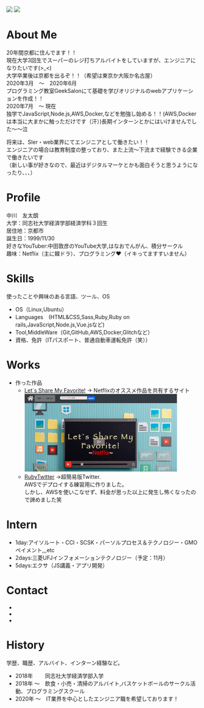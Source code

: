 <img src="https://user-images.githubusercontent.com/63577068/98690293-219bb180-23b0-11eb-86da-fba0d99434d3.jpg" width=500px> <img src="https://user-images.githubusercontent.com/63577068/98690432-46902480-23b0-11eb-9861-58911dc3e8a7.JPG" width=500px> 
<link href="https://use.fontawesome.com/releases/v5.6.1/css/all.css" rel="stylesheet">

# About Me
20年間京都に住んでます！！<br>
現在大学3回生でスーパーのレジ打ちアルバイトをしていますが、エンジニアになりたいです(>_<)<br>
大学卒業後は京都を出るぞ！！（希望は東京か大阪か名古屋）<br> 
2020年3月　〜　2020年6月<br>
プログラミング教室GeekSalonにて基礎を学びオリジナルのwebアプリケーションを作成！！  
2020年7月　〜 現在<br>
独学でJavaScript,Node.js,AWS,Docker,などを勉強し始める！！(AWS,Dockerは本当に大まかに触っただけです（汗）)長期インターンとかにはいけませんでした〜〜泣

将来は、SIer・web業界にてエンジニアとして働きたい！！<br>
エンジニアの場合は教育制度の整っており、また上流〜下流まで経験できる企業で働きたいです<br>
（新しい事が好きなので、最近はデジタルマーケとかも面白そうと思うようになったり、、、）

# Profile
中川　友太朗<br>
大学：同志社大学経済学部経済学科３回生<br>
居住地：京都市<br>
誕生日：1999/11/30<br>
好きなYouTuber:中田敦彦のYouTube大学,はなおでんがん、積分サークル<br>
趣味：Netflix（主に韓ドラ）、プログラミング❤️（イキってますすいません）

# Skills
使ったことや興味のある言語、ツール、OS
- OS（Linux,Ubuntu）
- Languages　(HTML&CSS,Sass,Ruby,Ruby on rails,JavaScript,Node.js,Vue.jsなど)
- Tool,MiddleWare（Git,GitHub,AWS,Docker,Glitchなど）
- 資格、免許（ITパスポート、普通自動車運転免許（笑））

# Works
- 作った作品
  - [Let`s Share My Favorite!](lets-share-netflix.herokuapp.com/) -> Netflixのオススメ作品を共有するサイト
     <img src ="lets-share-netflix.jpg" width="400"><br>
  - [RubyTwitter](https://tomosuketwitter.herokuapp.com/) ->超簡易版Twitter.<br>AWSでデプロイする練習用に作りました。<br>
     しかし、AWSを使いこなせず、料金が思った以上に発生し怖くなったので諦めました笑<br>
# Intern 
- 1day:アイソルート・CCI・SCSK・パーソルプロセス＆テクノロジー・GMOペイメント,,,etc
- 2days:三菱UFJインフォメーションテクノロジー（予定：11月）
- 5days:エクサ（JS講義・アプリ開発）

# Contact
- <a href="https://github.com/tomosuke-art"><i class="fab fa-github fa-2x"></i></a>
- <a href="https://twitter.com/e7dr7XBs2sdApXV"><i class="fab fa-twitter fa-2x "></i></a><br>
- <a href="https://www.facebook.com/profile.php?id=100011250104610"><i class="fab fa-facebook fa-2x"></i></a>
# History
学歴、職歴、アルバイト、インターン経験など。
- 2018年 　　同志社大学経済学部入学
- 2018年 〜　飲食・小売・清掃のアルバイト,バスケットボールのサークル活動、プログラミングスクール
- 2020年 〜　IT業界を中心としたエンジニア職を希望しております！
